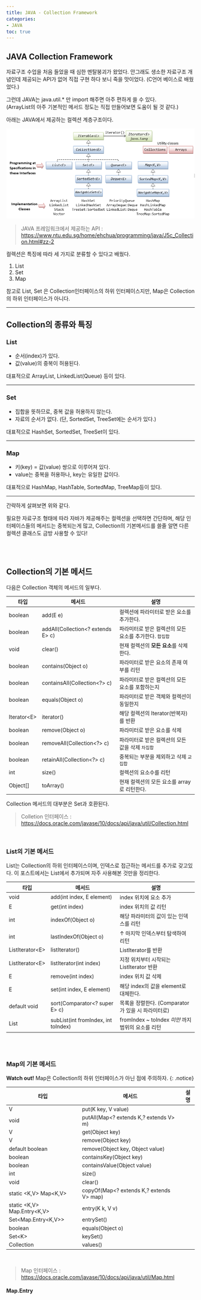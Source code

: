 ```yaml
---
title: JAVA - Collection Framework
categories:
- JAVA
toc: true
---
```


## JAVA Collection Framework

자료구조 수업을 처음 들었을 때 심한 멘탈붕괴가 왔었다.
안그래도 생소한 자료구조 개념인데 제공되는 API가 없어 직접 구현 하다 보니 죽을 맛이었다. (C언어 베이스로 배웠었다.)


그런데 JAVA는 java.util.* 만 import 해주면 아주 편하게 쓸 수 있다.  
(ArrayList의 아주 기본적인 메서드 정도는 직접 만들어보면 도움이 될 것 같다.)


아래는 JAVA에서 제공하는 컬렉션 계층구조이다.


![](https://raw.githubusercontent.com/stothey0804/stothey0804.github.io/master/_posts/2020/JAVA/Collection_interfaces.png)
> JAVA 프레임워크에서 제공하는 API
> : <https://www.ntu.edu.sg/home/ehchua/programming/java/J5c_Collection.html#zz-2>




컬렉션은 특징에 따라 세 가지로 분류할 수 있다고 배웠다.


1. List
2. Set
3. Map


참고로 List, Set 은 Collection인터페이스의 하위 인터페이스지만,  Map은 Collection의 하위 인터페이스가 아니다.

- - -
## Collection의 종류와 특징

### List
* 순서(index)가 있다.
* 값(value)의 중복이 허용된다.

대표적으로 ArrayList, LinkedList(Queue) 등이 있다.

- - -
### Set
* 집합을 뜻하므로, 중복 값을 허용하지 않는다.
* 자료의 순서가 없다. (단, SortedSet, TreeSet에는 순서가 있다.)

대표적으로 HashSet, SortedSet, TreeSet이 있다.


- - -

### Map
* 키(key) = 값(value) 쌍으로 이루어져 있다.
* value는 중복을 허용하나, key는 유일한 값이다.

대표적으로 HashMap, HashTable, SortedMap, TreeMap등이 있다.

- - -

간략하게 살펴보면 위와 같다.

필요한 자료구조 형태에 따라 자바가 제공해주는 컬렉션을 선택하면 간단하며,
해당 인터페이스들의 메서드는 중복되는게 많고, Collection의 기본메서드를 쓸줄 알면
다른 컬렉션 클래스도 금방 사용할 수 있다!

<br><br>

## Collection의 기본 메서드

다음은 Collection 객체의 메서드의 일부다.

 

|타입|메서드|설명|
|---|---|---|
|boolean|add(E e)|컬렉션에 파라미터로 받은 요소를 추가한다.|
|boolean|	addAll(Collection<? extends E> c)|파라미터로 받은 컬렉션의 모든 요소를 추가한다.  ``합집합``|
|void|clear()|현재 컬렉션의 **모든 요소**를 삭제한다.|
|boolean|contains(Object o)|파라미터로 받은 요소의 존재 여부를 리턴|
|boolean|containsAll(Collection<?> c)|파라미터로 받은 컬렉션의 모든 요소를 포함하는지|
|boolean|equals(Object o)|파라미터로 받은 객체와 컬렉션이 동일한지|
|Iterator\<E>|iterator()|해당 컬렉션의 Iterator(반복자)를 반환|
|boolean|remove(Object o)|파라미터로 받은 요소를 삭제|
|boolean|removeAll(Collection<?> c)|파라미터로 받은 컬렉션의 모든 값을 삭제 ``차집합``|
|boolean|retainAll(Collection<?> c)|중복되는 부분을 제외하고 삭제 ``교집합``|
|int|size()|컬렉션의 요소수를 리턴|
|Object[]|toArray()|현재 컬렉션의 모든 요소를 array로 리턴한다.|


Collection 메서드의 대부분은 Set과 호환된다. 


> Colletion 인터페이스
> : <https://docs.oracle.com/javase/10/docs/api/java/util/Collection.html>

<br>

### List의 기본 메서드
List는 Collection의 하위 인터페이스이며, 인덱스로 접근하는 메서드를 추가로 갖고있다.
이 포스트에서는 List에서 추가되며 자주 사용해본 것만을 정리한다.

|타입|메서드|설명|
|---|---|---|
|void|add(int index, E element)|index 위치에 요소 추가|
|E|get(int index)|index 위치의 값 리턴|
|int|indexOf(Object o)|해당 파라미터의 값이 있는 인덱스를 리턴|
|int|lastIndexOf(Object o)|↑ 마지막 인덱스부터 탐색하여 리턴|
|ListIterator\<E>|listIterator()|ListIterator를 반환|
|ListIterator\<E>|listIterator(int index)|지정 위치부터 시작되는 ListIterator 반환|
|E|remove(int index)|index 위치 값 삭제|
|E|set(int  index, E element)|해당 index의 값을 element로 대체한다.|
|default void|sort(Comparator<? super E> c)|목록을 정렬한다. (Comparator가 있을 시 파라미터로)|
|List<E>|	subList(int fromIndex, int toIndex)|fromIndex ~ toIndex _미만_ 까지 범위의 요소를 리턴 |

<br><br>

### Map의 기본 메서드
**Watch out!** Map은 Collection의 하위 인터페이스가 아닌 점에 주의하자.
{: .notice}

|타입|메서드|설명|
|---|---|---|
|V|put(K key, V value)||
|void|putAll(Map<? extends K,? extends V> m)||
|V|get(Object key)||
|V|remove(Object key)||
|default boolean|	remove(Object key, Object value)||
|boolean|containsKey(Object key)||
|boolean|containsValue(Object value)||
|int|size()||
|void|clear()||
|static <K,V> Map<K,V>|copyOf(Map<? extends K,? extends V> map)||
|static <K,V> Map.Entry<K,V>	|entry(K k, V v)||
|Set<Map.Entry<K,V>>|entrySet()||
|boolean|equals(Object o)||
|Set\<K>|	keySet()||
|Collection<V>|values()||


<br>

> Map 인터페이스
> : <https://docs.oracle.com/javase/10/docs/api/java/util/Map.html>


#### Map.Entry
